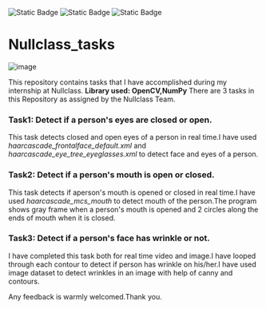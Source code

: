 ![Static Badge](https://img.shields.io/badge/Download-VSCode-hsl)
![Static Badge](https://img.shields.io/badge/Download-Python-hsl)
![Static Badge](https://img.shields.io/badge/Download-OpenCV-hsl)

# Nullclass_tasks

![image](https://github.com/Netri-100224/Nullclass_tasks/assets/115025996/961832c9-19f0-4a77-8799-117ba3980183)              




This repository contains tasks that I have  accomplished during my internship at Nullclass.
**Library used: OpenCV,NumPy**
There are  3 tasks in this  Repository as assigned by the Nullclass Team.

### Task1:  Detect if a person's eyes are closed or open.
This task detects closed and open eyes of a person in real time.I have used *haarcascade_frontalface_default.xml* and  *haarcascade_eye_tree_eyeglasses.xml* to detect face and eyes of a person.


### Task2:  Detect if a person's mouth is open or closed.
This task detects if aperson's mouth is opened or closed in real time.I have used *haarcascade_mcs_mouth* to detect mouth of the person.The program shows gray frame when a person's mouth is opened and 2 circles along the ends of mouth when it is closed.

### Task3:  Detect if a person's face has wrinkle or not.
I have completed this task both for real time video and image.I have looped through each contour to detect if person has wrinkle on his/her.I have used image dataset to detect wrinkles in an image with help of canny and contours.








Any feedback is warmly welcomed.Thank you.



